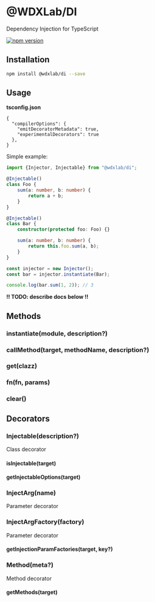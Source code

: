 # @WDXLab/DI

Dependency Injection for TypeScript

[![npm version](https://badge.fury.io/js/%40wdxlab%2Fdi.svg)](https://badge.fury.io/js/%40wdxlab%2Fdi)

## Installation

```sh
npm install @wdxlab/di --save
```

## Usage

**tsconfig.json**
```json5
{
  "compilerOptions": {
    "emitDecoratorMetadata": true,
    "experimentalDecorators": true
  },
}
```

Simple example:

```ts
import {Injector, Injectable} from "@wdxlab/di";

@Injectable()
class Foo {
    sum(a: number, b: number) {
        return a + b;
    }
}

@Injectable()
class Bar {
    constructor(protected foo: Foo) {}

    sum(a: number, b: number) {
        return this.foo.sum(a, b);
    }
}

const injector = new Injector();
const bar = injector.instantiate(Bar);

console.log(bar.sum(1, 2)); // 3
```

**‼️ TODO: describe docs below ‼️**

## Methods

### instantiate(module, description?)
### callMethod(target, methodName, description?)
### get(clazz)
### fn(fn, params)
### clear()

## Decorators

### Injectable(description?)

Class decorator

#### isInjectable(target)
#### getInjectableOptions(target)

### InjectArg(name)

Parameter decorator

### InjectArgFactory(factory)

Parameter decorator

#### getInjectionParamFactories(target, key?)

### Method(meta?)

Method decorator

#### getMethods(target)
